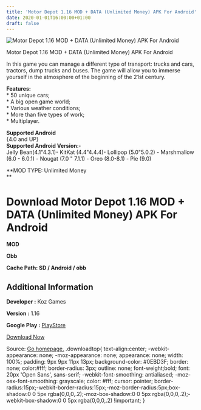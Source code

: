 ```yaml
---
title: 'Motor Depot 1.16 MOD + DATA (Unlimited Money) APK For Android'
date: 2020-01-01T16:00:00+01:00
draft: false
---
```


![Motor Depot 1.16 MOD + DATA (Unlimited Money) APK For Android](https://i0.wp.com/apkhome.net/wp-content/uploads/2020/01/Motor-Depot-1.16-MOD-DATA-Unlimited-Money.png "Motor Depot 1.16 MOD + DATA (Unlimited Money) APK For Android")

  

Motor Depot 1.16 MOD + DATA (Unlimited Money) APK For Android

In this game you can manage a different type of transport: trucks and cars, tractors, dump trucks and buses. The game will allow you to immerse yourself in the atmosphere of the beginning of the 21st century.

**Features:**  
\* 50 unique cars;  
\* A big open game world;  
\* Various weather conditions;  
\* More than five types of work;  
\* Multiplayer.

**Supported Android**  
{4.0 and UP}  
**Supported Android Version**:-  
Jelly Bean(4.1"4.3.1)- KitKat (4.4"4.4.4)- Lollipop (5.0"5.0.2) - Marshmallow (6.0 - 6.0.1) - Nougat (7.0 " 7.1.1) - Oreo (8.0-8.1) - Pie (9.0)

**MOD TYPE: Unlimited Money  
**

Download Motor Depot 1.16 MOD + DATA (Unlimited Money) APK For Android
======================================================================

**MOD**

**Obb**

**Cache Path: SD / Android / obb**

Additional Information
----------------------

**Developer :** Koz Games

**Version :** 1.16

**Google Play :** [PlayStore](https://play.google.com/store/apps/details?id=com.kozgames.motordepot)

  

[Download Now](https://store4app.co/post/motor-depot-1-16-mod-data-unlimited-money-apk-for-android_1577879949)

  
Source: [Go homepage.](https://store4app.co/post/motor-depot-1-16-mod-data-unlimited-money-apk-for-android_1577879949) .downloadtop{ text-align:center; -webkit-appearance: none; -moz-appearance: none; appearance: none; width: 100%; padding: 9px 9px 11px 13px; background-color: #0EBD3F; border: none; color:#fff; border-radius: 3px; outline: none; font-weight;bold; font: 20px 'Open Sans', sans-serif; -webkit-font-smoothing: antialiased; -moz-osx-font-smoothing: grayscale; color: #fff; cursor: pointer; border-radius:15px;-webkit-border-radius:15px;-moz-border-radius:5px;box-shadow:0 0 5px rgba(0,0,0,.2);-moz-box-shadow:0 0 5px rgba(0,0,0,.2);-webkit-box-shadow:0 0 5px rgba(0,0,0,.2) !important; }